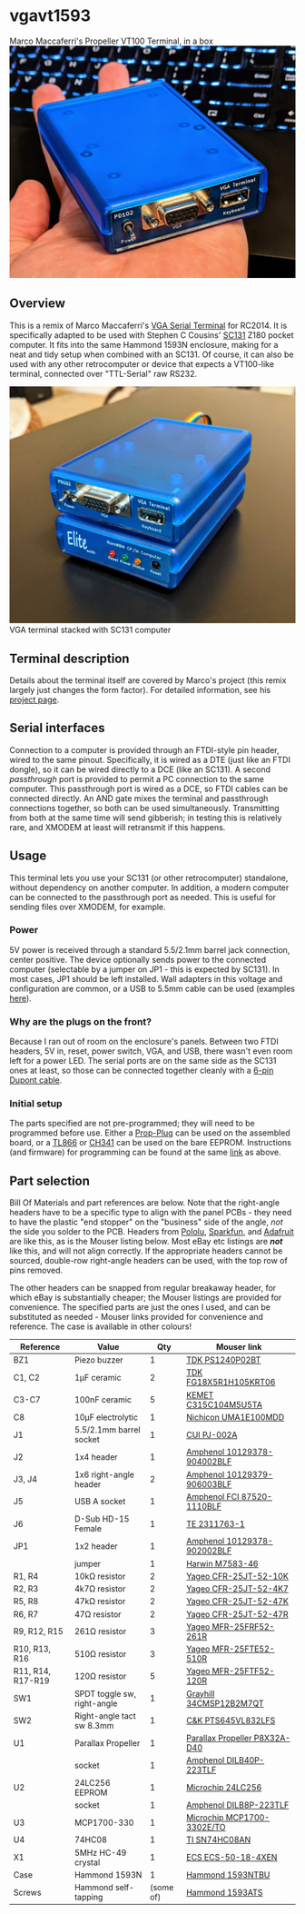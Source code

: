 # vgavt1593
 Marco Maccaferri's Propeller VT100 Terminal, in a box
![Assembled VGA terminal](/img/assembled.jpg)

## Overview
This is a remix of Marco Maccaferri's [VGA Serial Terminal](https://github.com/maccasoft/propeller-vt100-terminal) for RC2014. It is specifically adapted to be used with Stephen C Cousins' [SC131](https://smallcomputercentral.wordpress.com/sc131-z180-pocket-computer/) Z180 pocket computer. It fits into the same Hammond 1593N enclosure, making for a neat and tidy setup when combined with an SC131. Of course, it can also be used with any other retrocomputer or device that expects a VT100-like terminal, connected over "TTL-Serial" raw RS232.

![Stacked with SC131](/img/stacked.jpg)
VGA terminal stacked with SC131 computer

## Terminal description
Details about the terminal itself are covered by Marco's project (this remix largely just changes the form factor). For detailed information, see his [project page](https://github.com/maccasoft/propeller-vt100-terminal).

## Serial interfaces
Connection to a computer is provided through an FTDI-style pin header, wired to the same pinout. Specifically, it is wired as a DTE (just like an FTDI dongle), so it can be wired directly to a DCE (like an SC131). A second *passthrough* port is provided to permit a PC connection to the same computer. This passthrough port is wired as a DCE, so FTDI cables can be connected directly. An AND gate mixes the terminal and passthrough connections together, so both can be used simultaneously. Transmitting from both at the same time will send gibberish; in testing this is relatively rare, and XMODEM at least will retransmit if this happens.

## Usage
This terminal lets you use your SC131 (or other retrocomputer) standalone, without dependency on another computer. In addition, a modern computer can be connected to the passthrough port as needed. This is useful for sending files over XMODEM, for example.

### Power
5V power is received through a standard 5.5/2.1mm barrel jack connection, center positive. The device optionally sends power to the connected computer (selectable by a jumper on JP1 - this is expected by SC131). In most cases, JP1 should be left installed. Wall adapters in this voltage and configuration are common, or a USB to 5.5mm cable can be used (examples [here](https://www.ebay.com/sch/i.html?_nkw=usb+to+5.5mm)).

### Why are the plugs on the front?
Because I ran out of room on the enclosure's panels. Between two FTDI headers, 5V in, reset, power switch, VGA, and USB, there wasn't even room left for a power LED. The serial ports are on the same side as the SC131 ones at least, so those can be connected together cleanly with a [6-pin Dupont cable](https://www.ebay.com/sch/i.html?_nkw=6+pin+dupont+cable).

### Initial setup
The parts specified are not pre-programmed; they will need to be programmed before use. Either a [Prop-Plug](https://www.mouser.com/ProductDetail/32201) can be used on the assembled board, or a [TL866](https://www.ebay.com/sch/i.html?_nkw=tl866ii+plus) or [CH341](https://www.ebay.com/sch/i.html?_nkw=ch341a+programmer) can be used on the bare EEPROM. Instructions (and firmware) for programming can be found at the same [link](https://github.com/maccasoft/propeller-vt100-terminal) as above.

## Part selection
Bill Of Materials and part references are below. Note that the right-angle headers have to be a specific type to align with the panel PCBs - they need to have the plastic "end stopper" on the "business" side of the angle, *not* the side you solder to the PCB. Headers from [Pololu](https://www.pololu.com/product/967), [Sparkfun](https://www.sparkfun.com/products/553), and [Adafruit](https://www.adafruit.com/product/1540) are like this, as is the Mouser listing below. Most eBay etc listings are ***not*** like this, and will not align correctly. If the appropriate headers cannot be sourced, double-row right-angle headers can be used, with the top row of pins removed.

The other headers can be snapped from regular breakaway header, for which eBay is substantially cheaper; the Mouser listings are provided for convenience. The specified parts are just the ones I used, and can be substituted as needed - Mouser links provided for convenience and reference. The case is available in other colours!

| Reference | Value | Qty | Mouser link |
| --------- | ----- | --- | ----------- |
| BZ1 | Piezo buzzer | 1 | [TDK PS1240P02BT](https://www.mouser.com/ProductDetail/810-PS1240P02BT) |
| C1, C2 | 1μF ceramic | 2 | [TDK FG18X5R1H105KRT06](https://www.mouser.com/ProductDetail/FG18X5R1H105KRT06) |
| C3-C7 | 100nF ceramic | 5 | [KEMET C315C104M5U5TA](https://www.mouser.com/ProductDetail/C315C104M5U5TA7303) |
| C8 | 10μF electrolytic | 1 | [Nichicon UMA1E100MDD](https://www.mouser.com/ProductDetail/UMA1E100MDD) |
| J1 | 5.5/2.1mm barrel socket | 1 | [CUI PJ-002A](https://www.mouser.com/ProductDetail/490-PJ-002A) |
| J2 | 1x4 header | 1 | [Amphenol 10129378-904002BLF](https://www.mouser.com/ProductDetail/10129378-904002BLF) |
| J3, J4 | 1x6 right-angle header | 2 | [Amphenol 10129379-906003BLF](https://www.mouser.com/ProductDetail/10129379-906003BLF) |
| J5 | USB A socket | 1 | [Amphenol FCI 87520-1110BLF](https://www.mouser.com/ProductDetail/649-87520-1110BLF) |
| J6 | D-Sub HD-15 Female | 1 | [TE 2311763-1](https://www.mouser.com/ProductDetail/571-2311763-1) |
| JP1 | 1x2 header | 1 | [Amphenol 10129378-902002BLF](https://www.mouser.com/ProductDetail/10129378-902002BLF) |
| | jumper | 1 | [Harwin M7583-46](https://www.mouser.com/ProductDetail/M7583-46)
| R1, R4 | 10kΩ resistor | 2 | [Yageo CFR-25JT-52-10K](https://www.mouser.com/ProductDetail/CFR-25JT-52-10K) |
| R2, R3 | 4k7Ω resistor | 2 | [Yageo CFR-25JT-52-4K7](https://www.mouser.com/ProductDetail/CFR-25JT-52-4K7) |
| R5, R8 | 47kΩ resistor | 2 | [Yageo CFR-25JT-52-47K](https://www.mouser.com/ProductDetail/CFR-25JT-52-47K) |
| R6, R7 | 47Ω resistor | 2 | [Yageo CFR-25JT-52-47R](https://www.mouser.com/ProductDetail/CFR-25JT-52-47R) |
| R9, R12, R15 | 261Ω resistor | 3 | [Yageo MFR-25FRF52-261R](https://www.mouser.com/ProductDetail/603-MFR-25FRF52-261R) |
| R10, R13, R16 | 510Ω resistor | 3 | [Yageo MFR-25FTE52-510R](https://www.mouser.com/ProductDetail/603-MFR-25FTE52-510R) |
| R11, R14, R17-R19 | 120Ω resistor | 5 | [Yageo MFR-25FTF52-120R](https://www.mouser.com/ProductDetail/603-MFR-25FTF52-120R) |
| SW1 | SPDT toggle sw, right-angle | 1 | [Grayhill 34CMSP12B2M7QT](https://www.mouser.com/ProductDetail/706-34CMSP12B2M7QT) |
| SW2 | Right-angle tact sw 8.3mm | 1 | [C&K PTS645VL832LFS](https://www.mouser.com/ProductDetail/611-PTS645VL832) |
| U1 | Parallax Propeller | 1 | [Parallax Propeller P8X32A-D40](https://www.mouser.com/ProductDetail/619-P8X32A-D40) |
| | socket | 1 | [Amphenol DILB40P-223TLF](https://www.mouser.com/ProductDetail/DILB40P-223TLF) |
| U2 | 24LC256 EEPROM | 1 | [Microchip 24LC256](https://www.mouser.com/ProductDetail/579-24LC256-I-P) |
| | socket | 1 | [Amphenol DILB8P-223TLF](https://www.mouser.com/ProductDetail/DILB8P-223TLF) |
| U3 | MCP1700-330 | 1 | [Microchip MCP1700-3302E/TO](https://www.mouser.com/ProductDetail/579-MCP1700-3302E-TO) |
| U4 | 74HC08 | 1 | [TI SN74HC08AN](https://www.mouser.com/ProductDetail/595-SN74HC08AN) |
| X1 | 5MHz HC-49 crystal | 1 | [ECS ECS-50-18-4XEN](https://www.mouser.com/ProductDetail/520-50-18-4XEN) |
| Case | Hammond 1593N | 1 | [Hammond 1593NTBU](https://www.mouser.com/ProductDetail/546-1593NTBU) |
| Screws | Hammond self-tapping | (some of) | [Hammond 1593ATS](https://www.mouser.com/ProductDetail/546-1593ATS100) |
